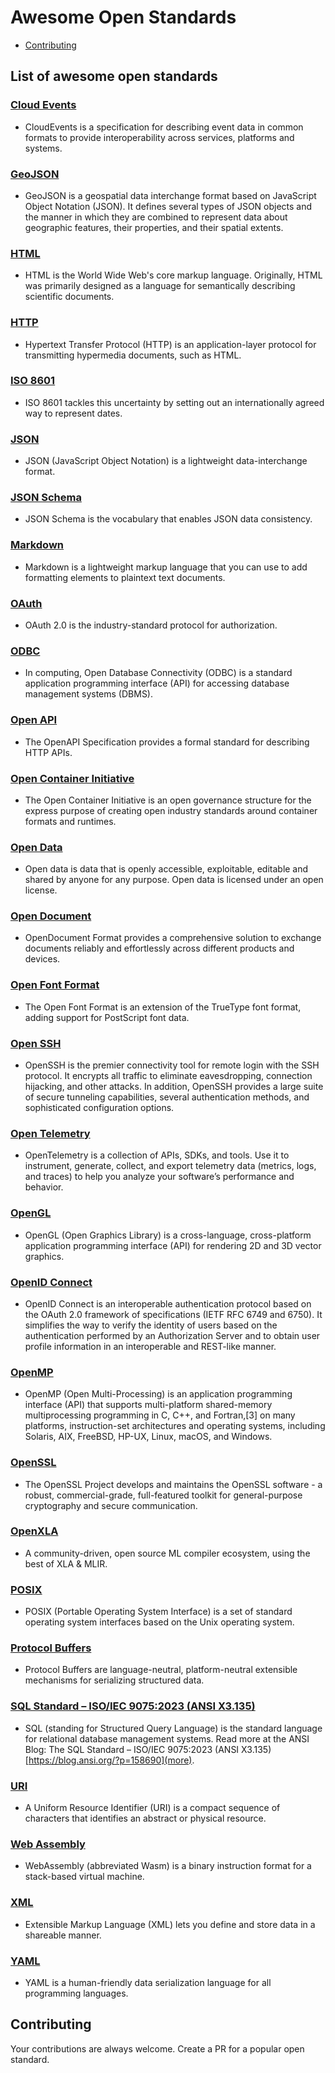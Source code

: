 # Awesome Open Standards

- [Contributing](#contributing)

## List of awesome open standards

### [Cloud Events](https://github.com/cloudevents/spec/blob/v1.0.2/cloudevents/spec.md)

- CloudEvents is a specification for describing event data
 in common formats to provide interoperability across services,
  platforms and systems.

### [GeoJSON](https://datatracker.ietf.org/doc/html/rfc7946)

- GeoJSON is a geospatial data interchange format based on JavaScript
   Object Notation (JSON).  It defines several types of JSON objects and
   the manner in which they are combined to represent data about
   geographic features, their properties, and their spatial extents.

### [HTML](https://html.spec.whatwg.org/multipage/)

- HTML is the World Wide Web's core markup language. Originally, HTML was
 primarily designed as a language for semantically describing scientific documents.

### [HTTP](https://developer.mozilla.org/en-US/docs/Web/HTTP)

- Hypertext Transfer Protocol (HTTP) is an application-layer protocol
 for transmitting hypermedia documents, such as HTML.

### [ISO 8601](https://www.iso.org/iso-8601-date-and-time-format.html)

- ISO 8601 tackles this uncertainty by setting out an internationally
 agreed way to represent dates.

### [JSON](https://www.json.org/json-en.html)

- JSON (JavaScript Object Notation) is a lightweight data-interchange format.

### [JSON Schema](https://json-schema.org/)

- JSON Schema is the vocabulary that enables JSON data consistency.

### [Markdown](https://www.markdownguide.org/getting-started/)

- Markdown is a lightweight markup language that you can use to
 add formatting elements to plaintext text documents.

### [OAuth](https://oauth.net/2/)

- OAuth 2.0 is the industry-standard protocol for authorization.

### [ODBC](https://en.wikipedia.org/wiki/Open_Database_Connectivity)

- In computing, Open Database Connectivity (ODBC) is a standard
 application programming interface (API) for accessing database
  management systems (DBMS).

### [Open API](https://www.openapis.org/)

- The OpenAPI Specification provides a formal standard for describing HTTP APIs.

### [Open Container Initiative](https://opencontainers.org/)

- The Open Container Initiative is an open governance structure
 for the express purpose of creating open industry standards
  around container formats and runtimes.

### [Open Data](https://en.wikipedia.org/wiki/Open_data)

- Open data is data that is openly accessible, exploitable, editable
 and shared by anyone for any purpose. Open data is licensed under an open license.

### [Open Document](https://opendocumentformat.org/)

- OpenDocument Format provides a comprehensive solution to
 exchange documents reliably and effortlessly across different products and devices.

### [Open Font Format](https://www.iso.org/standard/52136.html#:~:text=The%20Open%20Font%20Format%20is,or%20CFF%20(PostScript)%20outlines.)

- The Open Font Format is an extension of the TrueType font format,
 adding support for PostScript font data.

### [Open SSH](https://www.openssh.com/)

- OpenSSH is the premier connectivity tool for remote
 login with the SSH protocol. It encrypts all traffic
  to eliminate eavesdropping, connection hijacking,
   and other attacks. In addition, OpenSSH provides
    a large suite of secure tunneling capabilities,
     several authentication methods, and sophisticated
      configuration options.

### [Open Telemetry](https://opentelemetry.io/)

- OpenTelemetry is a collection of APIs, SDKs, and tools.
 Use it to instrument, generate, collect, and
  export telemetry data (metrics, logs, and traces)
   to help you analyze your software’s performance and behavior.

### [OpenGL](https://www.opengl.org/)

- OpenGL (Open Graphics Library) is a cross-language,
 cross-platform application programming interface (API)
  for rendering 2D and 3D vector graphics.

### [OpenID Connect](https://openid.net/developers/how-connect-works/)

- OpenID Connect is an interoperable authentication protocol based on
 the OAuth 2.0 framework of specifications (IETF RFC 6749 and 6750).
  It simplifies the way to verify the identity of users based on
   the authentication performed by an Authorization Server and to
    obtain user profile information in an interoperable and REST-like manner.

### [OpenMP](https://www.openmp.org/)

- OpenMP (Open Multi-Processing) is an application programming interface
 (API) that supports multi-platform shared-memory multiprocessing programming
  in C, C++, and Fortran,[3] on many platforms, instruction-set architectures
   and operating systems, including Solaris, AIX, FreeBSD, HP-UX, Linux, macOS,
    and Windows.

### [OpenSSL](https://www.openssl.org/)

- The OpenSSL Project develops and maintains the OpenSSL
 software - a robust, commercial-grade, full-featured
  toolkit for general-purpose cryptography and secure communication.

### [OpenXLA](https://github.com/openxla)

- A community-driven, open source ML compiler ecosystem,
 using the best of XLA & MLIR.

### [POSIX](https://www.linux.org/)

- POSIX (Portable Operating System Interface) is a set of standard operating
 system interfaces based on the Unix operating system.

### [Protocol Buffers](https://protobuf.dev/)

- Protocol Buffers are language-neutral, platform-neutral extensible mechanisms
 for serializing structured data.

### [SQL Standard – ISO/IEC 9075:2023 (ANSI X3.135)](https://blog.ansi.org/sql-standard-iso-iec-9075-2023-ansi-x3-135/)

- SQL (standing for Structured Query Language) is the standard language for
 relational database management systems. Read more at the ANSI Blog:
  The SQL Standard – ISO/IEC 9075:2023 (ANSI X3.135) 
  [https://blog.ansi.org/?p=158690](more).

### [URI](https://datatracker.ietf.org/doc/html/rfc3986)

- A Uniform Resource Identifier (URI) is a compact sequence of characters
 that identifies an abstract or physical resource.

### [Web Assembly](https://webassembly.org/)

- WebAssembly (abbreviated Wasm) is a binary instruction format
 for a stack-based virtual machine.

### [XML](https://aws.amazon.com/what-is/xml/)

- Extensible Markup Language (XML) lets you define and store data in a
 shareable manner.

### [YAML](https://yaml.org/)

- YAML is a human-friendly data serialization language for all programming languages.

## Contributing

Your contributions are always welcome. Create a PR for a popular open standard.

